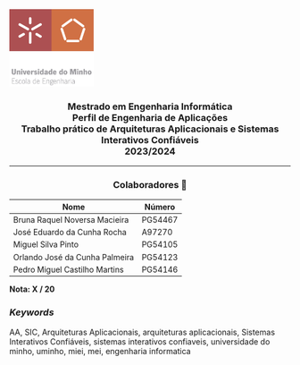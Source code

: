 <img src='EEUM_logo.png' width="30%"/>

<h3 align="center">Mestrado em Engenharia Informática <br> Perfil de Engenharia de Aplicações <br> Trabalho prático de Arquiteturas Aplicacionais e Sistemas Interativos Confiáveis <br> 2023/2024 </h3>

---
<h3 align="center"> Colaboradores &#129309 </h2>

<div align="center">

| Nome                           | Número  |
|--------------------------------|---------|
| Bruna Raquel Noversa Macieira  | PG54467 |
| José Eduardo da Cunha Rocha    |  A97270 |
| Miguel Silva Pinto             | PG54105 |
| Orlando José da Cunha Palmeira | PG54123 |
| Pedro Miguel Castilho Martins  | PG54146 |

</div>

<b> Nota: X / 20 </b>

<h3><i>Keywords</i></h3>
AA, SIC, Arquiteturas Aplicacionais, arquiteturas aplicacionais, Sistemas Interativos Confiáveis, sistemas interativos confiaveis, universidade do minho, uminho, miei, mei, engenharia informatica
